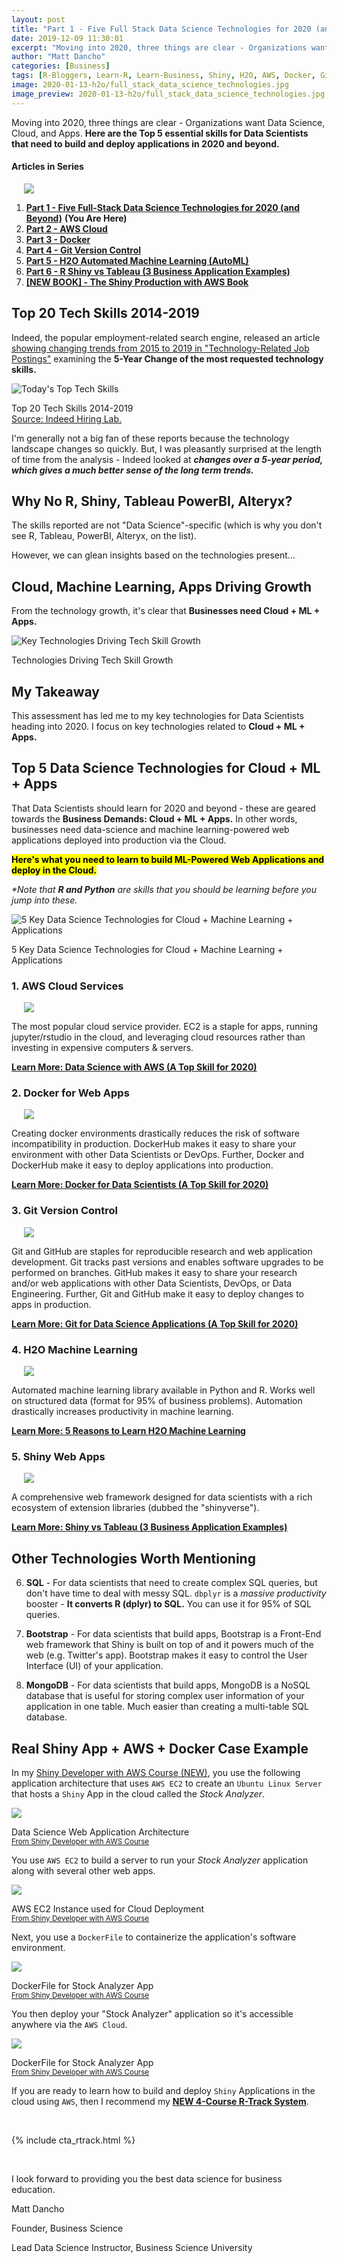 ```yaml
---
layout: post
title: "Part 1 - Five Full Stack Data Science Technologies for 2020 (and Beyond)"
date: 2019-12-09 11:30:01
excerpt: "Moving into 2020, three things are clear - Organizations want Data Science, Cloud, and Apps. Here are the essential skills for Data Scientists that need to build and deploy applications in 2020 and beyond."
author: "Matt Dancho"
categories: [Business]
tags: [R-Bloggers, Learn-R, Learn-Business, Shiny, H2O, AWS, Docker, Git]
image: 2020-01-13-h2o/full_stack_data_science_technologies.jpg
image_preview: 2020-01-13-h2o/full_stack_data_science_technologies.jpg
---
```


<p class="lead">Moving into 2020, three things are clear - Organizations want Data Science, Cloud, and Apps. <strong>Here are the Top 5 essential skills for Data Scientists that need to build and deploy applications in 2020 and beyond.</strong></p>

#### Articles in Series

<div class="pull-right hidden-xs" style="width:50%; margin-left:20px;">
  <img class="img-responsive" src="/assets/2020-01-13-h2o/full_stack_data_science_technologies.jpg"> 
</div>

1. [__Part 1 - Five Full-Stack Data Science Technologies for 2020 (and Beyond)__](https://www.business-science.io/business/2019/12/09/data-science-technologies.html) __(You Are Here)__
2. [__Part 2 - AWS Cloud__ ](https://www.business-science.io/business/2019/11/13/data-science-with-aws.html)
3. [__Part 3 - Docker__](https://www.business-science.io/business/2019/11/22/docker-for-data-science.html)
4. [__Part 4 - Git Version Control__](https://www.business-science.io/business/2019/12/09/git-for-apps.html) 
5. [__Part 5 - H2O Automated Machine Learning (AutoML)__](https://www.business-science.io/business/2020/01/13/five-reasons-to-learn-h2o-machine-learning.html) 
6. [__Part 6 - R Shiny vs Tableau (3 Business Application Examples)__](https://www.business-science.io/business/2020/03/09/shiny-vs-tableau.html) 
7. [__\[NEW BOOK\] - The Shiny Production with AWS Book__](https://www.business-science.io/business/2020/01/02/shiny-production-with-aws-docker-git-book.html)

## Top 20 Tech Skills 2014-2019

Indeed, the popular employment-related search engine, released an article [showing changing trends from 2015 to 2019 in "Technology-Related Job Postings"](https://www.hiringlab.org/2019/11/19/todays-top-tech-skills/) examining the __5-Year Change of the most requested technology skills.__

![Today's Top Tech Skills](/assets/2019-12-09-data-science-technologies/indeed_tech_trends.jpg)

<p class="date text-center">
Top 20 Tech Skills 2014-2019 <br>
<a href="https://www.hiringlab.org/2019/11/19/todays-top-tech-skills/" target="_blank">Source: Indeed Hiring Lab.</a>
</p>

I'm generally not a big fan of these reports because the technology landscape changes so quickly. But, I was pleasantly surprised at the length of time from the analysis - Indeed looked at ___changes over a 5-year period, which gives a much better sense of the long term trends.___ 

## Why No R, Shiny, Tableau PowerBI, Alteryx?

The skills reported are not "Data Science"-specific (which is why you don't see R, Tableau, PowerBI, Alteryx, on the list). 

However, we can glean insights based on the technologies present...

## Cloud, Machine Learning, Apps Driving Growth

From the technology growth, it's clear that __Businesses need Cloud + ML + Apps.__

![Key Technologies Driving Tech Skill Growth](/assets/2019-12-09-data-science-technologies/key_technologies.jpg)

<p class="date text-center">
Technologies Driving Tech Skill Growth
</p>

## My Takeaway

This assessment has led me to my key technologies for Data Scientists heading into 2020. I focus on key technologies related to __Cloud + ML + Apps.__

## Top 5 Data Science Technologies for Cloud + ML + Apps

That Data Scientists should learn for 2020 and beyond - these are geared towards the __Business Demands: Cloud + ML + Apps.__ In other words, businesses need data-science and machine learning-powered web applications deployed into production via the Cloud. 

<mark><strong>Here's what you need to learn to build ML-Powered Web Applications and deploy in the Cloud.</strong></mark> 

_*Note that __R and Python__ are skills that you should be learning before you jump into these._ 

![5 Key Data Science Technologies for Cloud + Machine Learning + Applications](/assets/2020-01-13-h2o/full_stack_data_science_technologies.jpg)

<p class="date text-center">
5 Key Data Science Technologies for Cloud + Machine Learning + Applications
</p>

### 1. AWS Cloud Services

<div class="pull-right hidden-xs" style="width:30%; margin-left:20px;">
  <a href="https://www.business-science.io/business/2019/11/13/data-science-with-aws.html" target="_blank">
    <img class="img-responsive" src="/assets/2019-11-13-data-science-with-aws/amazon-web-services.jpg">
  </a>
</div>

The most popular cloud service provider. EC2 is a staple for apps, running jupyter/rstudio in the cloud, and leveraging cloud resources rather than investing in expensive computers & servers. 

[__Learn More: Data Science with AWS (A Top Skill for 2020)__](https://www.business-science.io/business/2019/11/13/data-science-with-aws.html)

### 2. Docker for Web Apps 

<div class="pull-right hidden-xs" style="width:30%; margin-left:20px;">
  <a href="https://www.business-science.io/business/2019/11/22/docker-for-data-science.html" target="_blank">
    <img class="img-responsive" src="/assets/2019-11-22-docker/docker.png">
  </a>
</div>

Creating docker environments drastically reduces the risk of software incompatibility in production. DockerHub makes it easy to share your environment with other Data Scientists or DevOps. Further, Docker and DockerHub make it easy to deploy applications into production. 

[__Learn More: Docker for Data Scientists (A Top Skill for 2020)__](https://www.business-science.io/business/2019/11/22/docker-for-data-science.html)


### 3. Git Version Control

<div class="pull-right hidden-xs" style="width:30%; margin-left:20px;">
  <a href="https://www.business-science.io/business/2019/12/09/git-for-apps.html" target="_blank">
    <img class="img-responsive" src="/assets/2019-12-16-git/git.jpg">
  </a>
</div>

Git and GitHub are staples for reproducible research and web application development. Git tracks past versions and enables software upgrades to be performed on branches. GitHub makes it easy to share your research and/or web applications with other Data Scientists, DevOps, or Data Engineering. Further, Git and GitHub make it easy to deploy changes to apps in production. 

[__Learn More: Git for Data Science Applications (A Top Skill for 2020)__](https://www.business-science.io/business/2019/12/09/git-for-apps.html)


### 4. H2O Machine Learning

<div class="pull-right hidden-xs" style="width:30%; margin-left:20px;">
  <a href="https://www.business-science.io/business/2020/01/13/five-reasons-to-learn-h2o-machine-learning.html" target="_blank">
    <img class="img-responsive" src="/assets/2020-01-13-h2o/h2o_machine_learning.jpg">
  </a>
</div>

Automated machine learning library available in Python and R. Works well on structured data (format for 95% of business problems). Automation drastically increases productivity in machine learning. 

[__Learn More: 5 Reasons to Learn H2O Machine Learning__](https://www.business-science.io/business/2020/01/13/five-reasons-to-learn-h2o-machine-learning.html)  


### 5. Shiny Web Apps

<div class="pull-right hidden-xs" style="width:30%; margin-left:20px;">
  <a href="https://www.business-science.io/business/2020/03/09/shiny-vs-tableau.html" target="_blank">
    <img class="img-responsive" src="/assets/2020-03-09-shiny-vs-tableau/shiny-vs-tableau.jpg">
  </a>
</div>

A comprehensive web framework designed for data scientists with a rich ecosystem of extension libraries (dubbed the "shinyverse").

[__Learn More: Shiny vs Tableau (3 Business Application Examples)__](https://www.business-science.io/business/2020/03/09/shiny-vs-tableau.html)  





## Other Technologies Worth Mentioning

6. __SQL__ - For data scientists that need to create complex SQL queries, but don't have time to deal with messy SQL. `dbplyr` is a _massive productivity_ booster - __It converts R (dplyr) to SQL.__ You can use it for 95% of SQL queries. 

7. __Bootstrap__ - For data scientists that build apps, Bootstrap is a Front-End web framework that Shiny is built on top of and it powers much of the web (e.g. Twitter's app). Bootstrap makes it easy to control the User Interface (UI) of your application. 

8. __MongoDB__ - For data scientists that build apps, MongoDB is a NoSQL database that is useful for storing complex user information of your application in one table. Much easier than creating a multi-table SQL database. 



## Real Shiny App + AWS + Docker Case Example

In my [Shiny Developer with AWS Course (NEW)](https://university.business-science.io/p/expert-shiny-developer-with-aws-course-ds4b-202a-r/), you use the following application architecture that uses `AWS EC2` to create an `Ubuntu Linux Server` that hosts a `Shiny` App in the cloud called the _Stock Analyzer_.  

<img src="/assets/2019-12-09-data-science-technologies/shiny_application_architecture.jpg" class="img-responsive">
<p class="text-center date">Data Science Web Application Architecture
<br><a href="https://university.business-science.io/p/expert-shiny-developer-with-aws-course-ds4b-202a-r/"><small>From Shiny Developer with AWS Course</small></a></p>


You use `AWS EC2` to build a server to run your _Stock Analyzer_ application along with several other web apps. 

<img src="/assets/2019-12-09-data-science-technologies/aws_ec2_container.jpg" class="img-responsive">
<p class="text-center date">AWS EC2 Instance used for Cloud Deployment
<br><a href="https://university.business-science.io/p/expert-shiny-developer-with-aws-course-ds4b-202a-r/"><small>From Shiny Developer with AWS Course</small></a></p>

Next, you use a `DockerFile` to containerize the application's software environment.


<img src="/assets/2019-12-09-data-science-technologies/dockerfile.jpg" class="img-responsive">
<p class="text-center date">DockerFile for Stock Analyzer App
<br><a href="https://university.business-science.io/p/expert-shiny-developer-with-aws-course-ds4b-202a-r/"><small>From Shiny Developer with AWS Course</small></a></p>

You then deploy your "Stock Analyzer" application so it's accessible anywhere via the `AWS Cloud`. 

<img src="/assets/2019-12-09-data-science-technologies/stock_analyzer_app.jpg" class="img-responsive">
<p class="text-center date">DockerFile for Stock Analyzer App
<br><a href="https://university.business-science.io/p/expert-shiny-developer-with-aws-course-ds4b-202a-r/"><small>From Shiny Developer with AWS Course</small></a></p>



If you are ready to learn how to build and deploy `Shiny` Applications in the cloud using `AWS`, then I recommend my [__NEW 4-Course R-Track System__](https://university.business-science.io/p/4-course-bundle-machine-learning-and-web-applications-r-track-101-102-201-202a/?coupon_code=DS4B15).

<br>

{% include cta_rtrack.html %}

<br>

I look forward to providing you the best data science for business education. 

Matt Dancho

Founder, Business Science

Lead Data Science Instructor, Business Science University